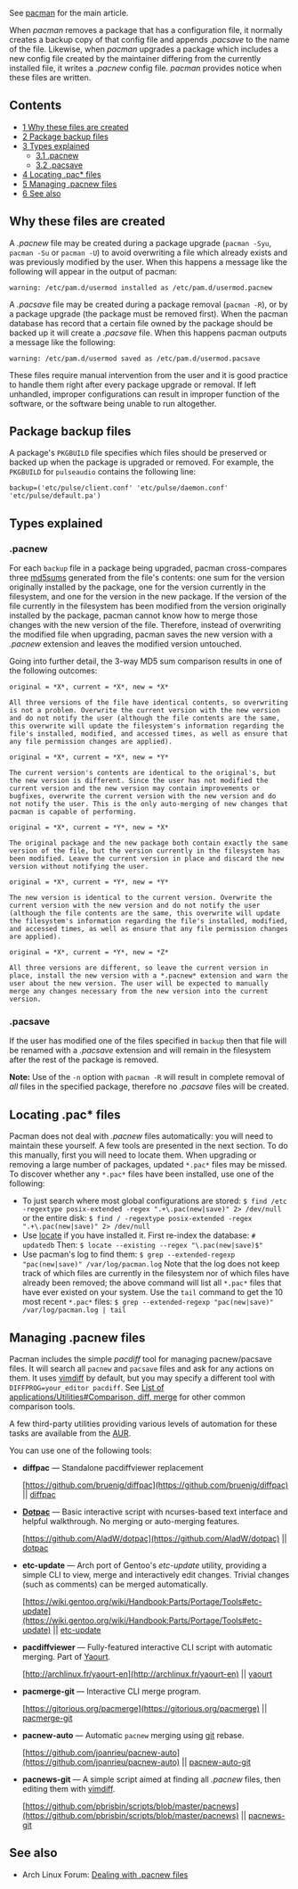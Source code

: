 See [pacman](/index.php/Pacman "Pacman") for the main article.

When *pacman* removes a package that has a configuration file, it normally creates a backup copy of that config file and appends *.pacsave* to the name of the file. Likewise, when *pacman* upgrades a package which includes a new config file created by the maintainer differing from the currently installed file, it writes a *.pacnew* config file. *pacman* provides notice when these files are written.

## Contents

*   [1 Why these files are created](#Why_these_files_are_created)
*   [2 Package backup files](#Package_backup_files)
*   [3 Types explained](#Types_explained)
    *   [3.1 .pacnew](#.pacnew)
    *   [3.2 .pacsave](#.pacsave)
*   [4 Locating .pac* files](#Locating_.pac.2A_files)
*   [5 Managing .pacnew files](#Managing_.pacnew_files)
*   [6 See also](#See_also)

## Why these files are created

A *.pacnew* file may be created during a package upgrade (`pacman -Syu`, `pacman -Su` or `pacman -U`) to avoid overwriting a file which already exists and was previously modified by the user. When this happens a message like the following will appear in the output of pacman:

```
warning: /etc/pam.d/usermod installed as /etc/pam.d/usermod.pacnew

```

A *.pacsave* file may be created during a package removal (`pacman -R`), or by a package upgrade (the package must be removed first). When the pacman database has record that a certain file owned by the package should be backed up it will create a *.pacsave* file. When this happens pacman outputs a message like the following:

```
warning: /etc/pam.d/usermod saved as /etc/pam.d/usermod.pacsave

```

These files require manual intervention from the user and it is good practice to handle them right after every package upgrade or removal. If left unhandled, improper configurations can result in improper function of the software, or the software being unable to run altogether.

## Package backup files

A package's `PKGBUILD` file specifies which files should be preserved or backed up when the package is upgraded or removed. For example, the `PKGBUILD` for `pulseaudio` contains the following line:

```
backup=('etc/pulse/client.conf' 'etc/pulse/daemon.conf' 'etc/pulse/default.pa')

```

## Types explained

### .pacnew

For each `backup` file in a package being upgraded, pacman cross-compares three [md5sums](https://en.wikipedia.org/wiki/Md5sum "wikipedia:Md5sum") generated from the file's contents: one sum for the version originally installed by the package, one for the version currently in the filesystem, and one for the version in the new package. If the version of the file currently in the filesystem has been modified from the version originally installed by the package, pacman cannot know how to merge those changes with the new version of the file. Therefore, instead of overwriting the modified file when upgrading, pacman saves the new version with a *.pacnew* extension and leaves the modified version untouched.

Going into further detail, the 3-way MD5 sum comparison results in one of the following outcomes:

	original = *X*, current = *X*, new = *X* 

	All three versions of the file have identical contents, so overwriting is not a problem. Overwrite the current version with the new version and do not notify the user (although the file contents are the same, this overwrite will update the filesystem's information regarding the file's installed, modified, and accessed times, as well as ensure that any file permission changes are applied).

	original = *X*, current = *X*, new = *Y* 

	The current version's contents are identical to the original's, but the new version is different. Since the user has not modified the current version and the new version may contain improvements or bugfixes, overwrite the current version with the new version and do not notify the user. This is the only auto-merging of new changes that pacman is capable of performing.

	original = *X*, current = *Y*, new = *X* 

	The original package and the new package both contain exactly the same version of the file, but the version currently in the filesystem has been modified. Leave the current version in place and discard the new version without notifying the user.

	original = *X*, current = *Y*, new = *Y* 

	The new version is identical to the current version. Overwrite the current version with the new version and do not notify the user (although the file contents are the same, this overwrite will update the filesystem's information regarding the file's installed, modified, and accessed times, as well as ensure that any file permission changes are applied).

	original = *X*, current = *Y*, new = *Z* 

	All three versions are different, so leave the current version in place, install the new version with a *.pacnew* extension and warn the user about the new version. The user will be expected to manually merge any changes necessary from the new version into the current version.

### .pacsave

If the user has modified one of the files specified in `backup` then that file will be renamed with a *.pacsave* extension and will remain in the filesystem after the rest of the package is removed.

**Note:** Use of the `-n` option with `pacman -R` will result in complete removal of *all* files in the specified package, therefore no *.pacsave* files will be created.

## Locating .pac* files

Pacman does not deal with *.pacnew* files automatically: you will need to maintain these yourself. A few tools are presented in the next section. To do this manually, first you will need to locate them. When upgrading or removing a large number of packages, updated `*.pac*` files may be missed. To discover whether any `*.pac*` files have been installed, use one of the following:

*   To just search where most global configurations are stored: `$ find /etc -regextype posix-extended -regex ".+\.pac(new|save)" 2> /dev/null` or the entire disk: `$ find / -regextype posix-extended -regex ".+\.pac(new|save)" 2> /dev/null` 
*   Use [locate](/index.php/Locate "Locate") if you have installed it. First re-index the database: `# updatedb` Then: `$ locate --existing --regex "\.pac(new|save)$"` 
*   Use pacman's log to find them: `$ grep --extended-regexp "pac(new|save)" /var/log/pacman.log` Note that the log does not keep track of which files are currently in the filesystem nor of which files have already been removed; the above command will list all `*.pac*` files that have ever existed on your system. Use the `tail` command to get the 10 most recent `*.pac*` files: `$ grep --extended-regexp "pac(new|save)" /var/log/pacman.log | tail` 

## Managing .pacnew files

Pacman includes the simple *pacdiff* tool for managing pacnew/pacsave files. It will search all `pacnew` and `pacsave` files and ask for any actions on them. It uses [vimdiff](/index.php/Vim#Merging_files "Vim") by default, but you may specify a different tool with `DIFFPROG=your_editor pacdiff`. See [List of applications/Utilities#Comparison, diff, merge](/index.php/List_of_applications/Utilities#Comparison.2C_diff.2C_merge "List of applications/Utilities") for other common comparison tools.

A few third-party utilities providing various levels of automation for these tasks are available from the [AUR](/index.php/AUR "AUR").

You can use one of the following tools:

*   **diffpac** — Standalone pacdiffviewer replacement

	[https://github.com/bruenig/diffpac](https://github.com/bruenig/diffpac) || [diffpac](https://aur.archlinux.org/packages/diffpac/)

*   **[Dotpac](/index.php/Dotpac "Dotpac")** — Basic interactive script with ncurses-based text interface and helpful walkthrough. No merging or auto-merging features.

	[https://github.com/AladW/dotpac](https://github.com/AladW/dotpac) || [dotpac](https://aur.archlinux.org/packages/dotpac/)

*   **etc-update** — Arch port of Gentoo's *etc-update* utility, providing a simple CLI to view, merge and interactively edit changes. Trivial changes (such as comments) can be merged automatically.

	[https://wiki.gentoo.org/wiki/Handbook:Parts/Portage/Tools#etc-update](https://wiki.gentoo.org/wiki/Handbook:Parts/Portage/Tools#etc-update) || [etc-update](https://aur.archlinux.org/packages/etc-update/)

*   **pacdiffviewer** — Fully-featured interactive CLI script with automatic merging. Part of [Yaourt](/index.php/Yaourt "Yaourt").

	[http://archlinux.fr/yaourt-en](http://archlinux.fr/yaourt-en) || [yaourt](https://aur.archlinux.org/packages/yaourt/)

*   **pacmerge-git** — Interactive CLI merge program.

	[https://gitorious.org/pacmerge](https://gitorious.org/pacmerge) || [pacmerge-git](https://aur.archlinux.org/packages/pacmerge-git/)

*   **pacnew-auto** — Automatic `pacnew` merging using [git](https://www.archlinux.org/packages/?name=git) rebase.

	[https://github.com/joanrieu/pacnew-auto](https://github.com/joanrieu/pacnew-auto) || [pacnew-auto-git](https://aur.archlinux.org/packages/pacnew-auto-git/)

*   **pacnews-git** — A simple script aimed at finding all *.pacnew* files, then editing them with [vimdiff](/index.php/Vim#Merging_files "Vim").

	[https://github.com/pbrisbin/scripts/blob/master/pacnews](https://github.com/pbrisbin/scripts/blob/master/pacnews) || [pacnews-git](https://aur.archlinux.org/packages/pacnews-git/)

## See also

*   Arch Linux Forum: [Dealing with .pacnew files](https://bbs.archlinux.org/viewtopic.php?id=53532)